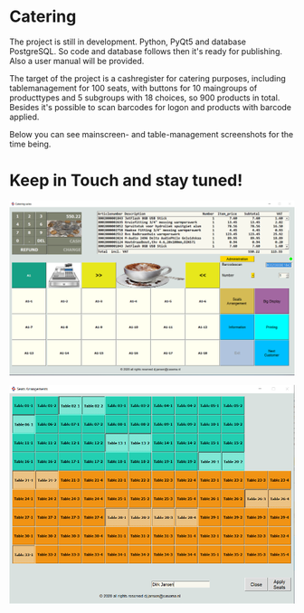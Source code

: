 # Catering

The project is still in  development.
Python, PyQt5 and database PostgreSQL.
So code and database follows then it's ready for publishing.
Also a user manual will be provided.

The target of the project is a cashregister for catering purposes, including tablemanagement for 100 seats, 
with buttons for 10 maingroups of producttypes and 5 subgroups with 18 choices, so 900 products in total.
Besides it's possible to scan barcodes for logon and products with barcode applied.

Below you can see mainscreen- and table-management screenshots for the time being.

# Keep in Touch and stay tuned!

![Catering Mainscreen](https://raw.githubusercontent.com/DirkJanJansen/Catering/master/MainScreen.png)

![Catering Table_reservationscreen](https://raw.githubusercontent.com/DirkJanJansen/Catering/master/table_management.png)





 

